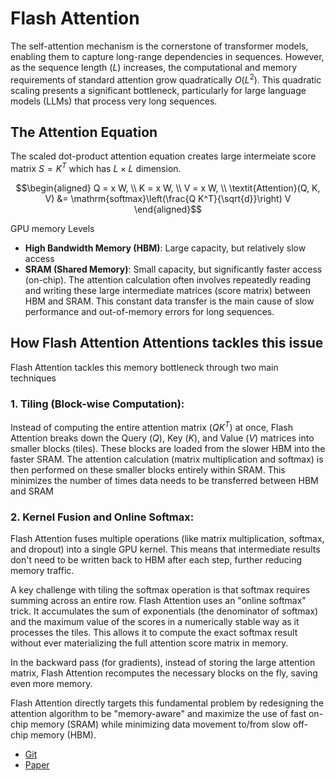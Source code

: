# Flash Attention 
The self-attention mechanism is the cornerstone of transformer models, enabling them to capture long-range dependencies in sequences. However, as the sequence length $(L)$ increases, the computational and memory requirements of standard attention grow quadratically $O(L^2)$. This quadratic scaling presents a significant bottleneck, particularly for large language models (LLMs) that process very long sequences.

## The Attention Equation
The scaled dot-product attention equation creates large intermeiate score matrix $S=K^T$ which has $L\times L$ dimension.
```math
\begin{aligned}
Q = x W, \\
K = x W, \\
V = x W, \\
\textit{Attention}(Q, K, V) &= \mathrm{softmax}\left(\frac{Q K^T}{\sqrt{d}}\right) V
\end{aligned}
```
GPU memory Levels
* **High Bandwidth Memory (HBM)**: Large capacity, but relatively slow access
* **SRAM (Shared Memory)**: Small capacity, but significantly faster access (on-chip).
The attention calculation often involves repeatedly reading and writing these large intermediate matrices (score matrix) between HBM and SRAM. This constant data transfer is the main cause of slow performance and out-of-memory errors for long sequences.
## How Flash Attention Attentions tackles this issue
Flash Attention tackles this memory bottleneck through two main techniques
### 1. Tiling (Block-wise Computation):
Instead of computing the entire attention matrix $(QK^T)$ at once, Flash Attention breaks down the Query $(Q)$, Key $(K)$, and Value $(V)$ matrices into smaller blocks (tiles). These blocks are loaded from the slower HBM into the faster SRAM. The attention calculation (matrix multiplication and softmax) is then performed on these smaller blocks entirely within SRAM. This minimizes the number of times data needs to be transferred between HBM and SRAM
### 2. Kernel Fusion and Online Softmax:
Flash Attention fuses multiple operations (like matrix multiplication, softmax, and dropout) into a single GPU kernel. This means that intermediate results don't need to be written back to HBM after each step, further reducing memory traffic.

A key challenge with tiling the softmax operation is that softmax requires summing across an entire row. Flash Attention uses an "online softmax" trick. It accumulates the sum of exponentials (the denominator of softmax) and the maximum value of the scores in a numerically stable way as it processes the tiles. This allows it to compute the exact softmax result without ever materializing the full attention score matrix in memory.

In the backward pass (for gradients), instead of storing the large attention matrix, Flash Attention recomputes the necessary blocks on the fly, saving even more memory.

Flash Attention directly targets this fundamental problem by redesigning the attention algorithm to be "memory-aware" and maximize the use of fast on-chip memory (SRAM) while minimizing data movement to/from slow off-chip memory (HBM).

* [Git](https://github.com/Dao-AILab/flash-attention)
* [Paper](https://arxiv.org/abs/2205.14135)


